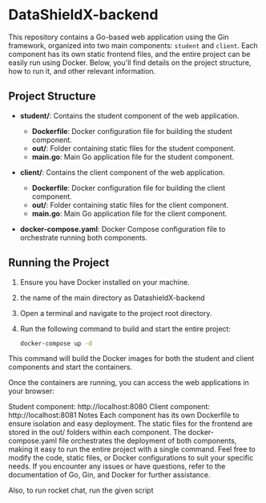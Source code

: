 # DataShieldX-backend

This repository contains a Go-based web application using the Gin framework, organized into two main components: `student` and `client`. Each component has its own static frontend files, and the entire project can be easily run using Docker. Below, you'll find details on the project structure, how to run it, and other relevant information.

## Project Structure

- **student/**: Contains the student component of the web application.
  - **Dockerfile**: Docker configuration file for building the student component.
  - **out/**: Folder containing static files for the student component.
  - **main.go**: Main Go application file for the student component.

- **client/**: Contains the client component of the web application.
  - **Dockerfile**: Docker configuration file for building the client component.
  - **out/**: Folder containing static files for the client component.
  - **main.go**: Main Go application file for the client component.

- **docker-compose.yaml**: Docker Compose configuration file to orchestrate running both components.

## Running the Project

1. Ensure you have Docker installed on your machine.

2. the name of the main directory as DatashieldX-backend

3. Open a terminal and navigate to the project root directory.

4. Run the following command to build and start the entire project:

   ```bash
   docker-compose up -d
This command will build the Docker images for both the student and client components and start the containers.

Once the containers are running, you can access the web applications in your browser:

Student component: http://localhost:8080
Client component: http://localhost:8081
Notes
Each component has its own Dockerfile to ensure isolation and easy deployment.
The static files for the frontend are stored in the out/ folders within each component.
The docker-compose.yaml file orchestrates the deployment of both components, making it easy to run the entire project with a single command.
Feel free to modify the code, static files, or Docker configurations to suit your specific needs. If you encounter any issues or have questions, refer to the documentation of Go, Gin, and Docker for further assistance.


Also, to run rocket chat, run the given script
